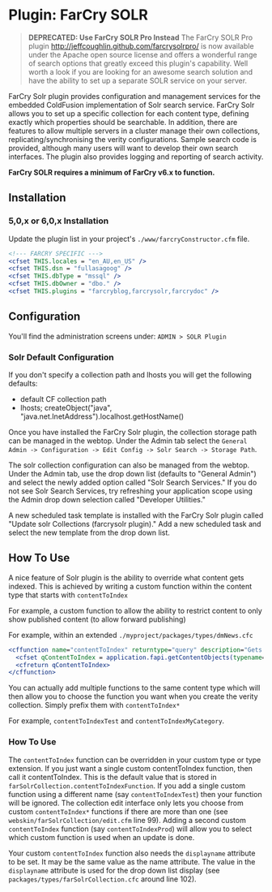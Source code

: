 # Plugin: FarCry SOLR

> **DEPRECATED: Use FarCry SOLR Pro Instead**
> The FarCry SOLR Pro plugin http://jeffcoughlin.github.com/farcrysolrpro/ is now available under the Apache open source license and offers a wonderful range of search options that greatly exceed this plugin's capability. Well worth a look if you are looking for an awesome search solution and have the ability to set up a separate SOLR service on your server.

FarCry Solr plugin provides configuration and management services for the embedded ColdFusion implementation of Solr search service. FarCry Solr allows you to set up a specific collection for each content type, defining exactly which properties should be searchable. In addition, there are features to allow multiple servers in a cluster manage their own collections, replicating/synchronising the verity configurations. Sample search code is provided, although many users will want to develop their own search interfaces. The plugin also provides logging and reporting of search activity.

**FarCry SOLR requires a minimum of FarCry v6.x to function.**

## Installation

### 5,0,x or 6,0,x Installation

Update the plugin list in your project's `./www/farcryConstructor.cfm` file.

``` coldfusion
<!--- FARCRY SPECIFIC --->
<cfset THIS.locales = "en_AU,en_US" />
<cfset THIS.dsn = "fullasagoog" /> 
<cfset THIS.dbType = "mssql" /> 
<cfset THIS.dbOwner = "dbo." /> 
<cfset THIS.plugins = "farcryblog,farcrysolr,farcrydoc" /> 
```

## Configuration
You'll find the administration screens under: `ADMIN > SOLR Plugin`

### Solr Default Configuration

If you don't specify a collection path and lhosts you will get the following defaults:

- default CF collection path
- lhosts; createObject("java", "java.net.InetAddress").localhost.getHostName()

Once you have installed the FarCry Solr plugin, the collection storage path can be managed in the webtop. Under the Admin tab select the `General Admin -> Configuration -> Edit Config -> Solr Search -> Storage Path`.

The solr collection configuration can also be managed from the webtop. Under the Admin tab, use the drop down list (defaults to "General Admin") and select the newly added option called "Solr Search Services." If you do not see Solr Search Services, try refreshing your application scope using the Admin drop down selection called "Developer Utilities."

A new scheduled task template is installed with the FarCry Solr plugin called "Update solr Collections (farcrysolr plugin)." Add a new scheduled task and select the new template from the drop down list.

## How To Use
A nice feature of Solr plugin is the ability to override what content gets indexed. This is achieved by writing a custom function within the content type that starts with `contentToIndex`

For example, a custom function to allow the ability to restrict content to only show published content (to allow forward publishing)

For example, within an extended `./myproject/packages/types/dmNews.cfc`

``` coldfusion
<cffunction name="contentToIndex" returntype="query" description="Gets news content to index">
  <cfset qContentToIndex = application.fapi.getContentObjects(typename="dmNews",lProperties="objectid",publishDate_lte=now(),expiryDate_gt=now()) /> 
  <cfreturn qContentToIndex>
</cffunction>
```

You can actually add multiple functions to the same content type which will then allow you to choose the function you want when you create the verity collection. Simply prefix them with `contentToIndex*`

For example, `contentToIndexTest` and `contentToIndexMyCategory`.

### How To Use

The `contentToIndex` function can be overridden in your custom type or type extension. If you just want a single custom contentToIndex function, then call it contentToIndex. This is the default value that is stored in `farSolrCollection.contentToIndexFunction`. If you add a single custom function using a different name (say `contentToIndexTest`) then your function will be ignored. The collection edit interface only lets you choose from custom `contentToIndex*` functions if there are more than one (see `webskin/farSolrCollection/edit.cfm` line 99). Adding a second custom `contentToIndex` function (say `contentToIndexProd`) will allow you to select which custom function is used when an update is done.

Your custom `contentToIndex` function also needs the `displayname` attribute to be set. It may be the same value as the name attribute. The value in the `displayname` attribute is used for the drop down list display (see `packages/types/farSolrCollection.cfc` around line 102).
